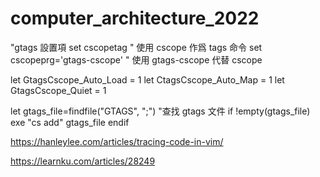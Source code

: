 # computer_architecture_2022

"gtags 設置項
set cscopetag " 使用 cscope 作爲 tags 命令
set cscopeprg='gtags-cscope' " 使用 gtags-cscope 代替 cscope


let GtagsCscope_Auto_Load = 1
let CtagsCscope_Auto_Map = 1
let GtagsCscope_Quiet = 1

let gtags_file=findfile("GTAGS", ";") "查找 gtags 文件
if !empty(gtags_file)
    exe "cs add" gtags_file
endif


https://hanleylee.com/articles/tracing-code-in-vim/


https://learnku.com/articles/28249
